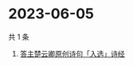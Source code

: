 # 2023-06-05

共 1 条

<!-- BEGIN -->
<!-- 最后更新时间 Mon Jun 05 2023 02:08:30 GMT+0800 (China Standard Time) -->

1. [答主楚云卿原创诗句「入选」诗经](https://www.zhihu.com/search?q=答主楚云卿原创诗句「入选」诗经)

<!-- END -->
